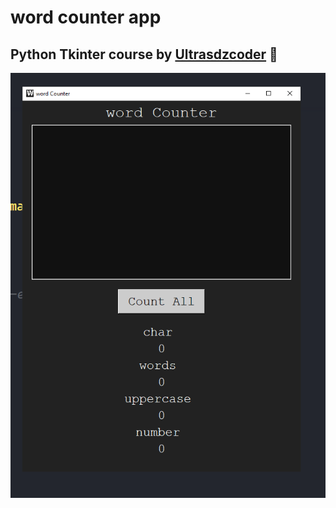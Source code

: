 # word counter app 
## Python Tkinter course by  [Ultrasdzcoder](https://www.youtube.com/c/UltrasDzCoder?sub_confirmation=1) 🧡
![word counter](https://github.com/udc2020/word_counter_udc/blob/main/screenshot.PNG)
